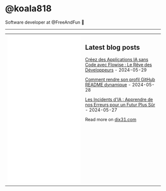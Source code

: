 # @koala818

Software developer at @FreeAndFun 👋

---

<table>
<tr>
<td valign="top" width="50%">
<img src="github-metrics.svg" alt="Metric" />
</td>
<td valign="top" width="50%">

## Latest blog posts


<!-- blog start -->
[Créez des Applications IA sans Code avec Flowise : Le Rêve des Développeurs](https://dix31.com/blog/creez-des-applications-ia-sans-code-avec-flowise-le-reve-des-developpeurs) - 2024-05-29

[Comment rendre son profil GitHub README dynamique](https://dix31.com/blog/comment-rendre-son-profil-github-readme-dynamique) - 2024-05-28

[Les Incidents d'IA : Apprendre de nos Erreurs pour un Futur Plus Sûr](https://dix31.com/blog/les-incidents-d-ia-apprendre-de-nos-erreurs-pour-un-futur-plus-sur) - 2024-05-27
<!-- blog end -->

Read more on [dix31.com](https://dix31.com/blog)

</td>
</tr>
</table>
